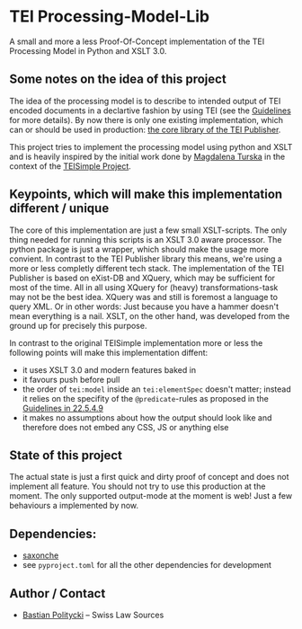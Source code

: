 # TEI Processing-Model-Lib

A small and more a less Proof-Of-Concept implementation of the TEI Processing Model in Python and XSLT 3.0.

## Some notes on the idea of this project

The idea of the processing model is to describe to intended output of TEI encoded documents in a declartive fashion by using TEI (see the [Guidelines](https://www.tei-c.org/release/doc/tei-p5-doc/en/html/TD.html#TDTAG) for more details). By now there is only one existing implementation, which can or should be used in production: [the core library of the TEI Publisher](https://github.com/eeditiones/tei-publisher-lib).

This project tries to implement the processing model using python and XSLT and is heavily inspired by the initial work done by [Magdalena Turska](https://github.com/tuurma) in the context of the [TEISimple Project](https://github.com/TEIC/TEI-Simple).

## Keypoints, which will make this implementation different / unique

The core of this implementation are just a few small XSLT-scripts. The only thing needed for running this scripts is an XSLT 3.0 aware processor. The python package is just a wrapper, which should make the usage more convient. In contrast to the TEI Publisher library this means, we're using a more or less completly different tech stack. The implementation of the TEI Publisher is based on eXist-DB and XQuery, which may be sufficient for most of the time. All in all using XQuery for (heavy) transformations-task may not be the best idea. XQuery was and still is foremost a language to query XML. Or in other words: Just because you have a hammer doesn't mean everything is a nail. XSLT, on the other hand, was developed from the ground up for precisely this purpose.

In contrast to the original TEISimple implementation more or less the following points will make this implementation diffent:

- it uses XSLT 3.0 and modern features baked in
- it favours push before pull
- the order of `tei:model` inside an `tei:elementSpec` doesn't matter; instead it relies on the specifity of the `@predicate`-rules as proposed in the [Guidelines in 22.5.4.9](https://www.tei-c.org/release/doc/tei-p5-doc/en/html/TD.html#TDPMIP)
- it makes no assumptions about how the output should look like and therefore does not embed any CSS, JS or anything else

## State of this project

The actual state is just a first quick and dirty proof of concept and does not implement all feature. You should not try to use this production at the moment. The only supported output-mode at the moment is web! Just a few behaviours a implemented by now.

## Dependencies:

- [saxonche](https://pypi.org/project/saxonche/)
- see `pyproject.toml` for all the other dependencies for development


## Author / Contact

- [Bastian Politycki](https://github.com/Bpolitycki) – Swiss Law Sources
